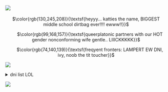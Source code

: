 ## ![](https://files.catbox.moe/kqp5qk.webp)
<p align="center">
   $\color{rgb(130,245,208)}{\textsf{heyyy... katties the name, BIGGEST middle school dirtbag ever!!!! ewww!!}}$
                    </p>
                    <p align="center">
‎ ‎ ‎ ‎ ‎    ‎ $\color{rgb(99,168,157)}{\textsf{queerplatonic partners with our HOT gender nonconforming wife gentle.. LIIICKKKKK}}$
                    </p>
                    </p>
                    <p align="center">
‎ ‎ ‎ ‎ ‎    ‎ $\color{rgb(74,140,139)}{\textsf{freqyent fronters: LAMPERT EW DNI, ivy, noob the tit toucher}}$
                    </p>

![](https://files.catbox.moe/x3brfi.webp)

<details>
<summary>dni list LOL</summary>

<div style="width: 430px; height: 220px; background-color: white; border-color: hot-pink; border-width: 1px; border-style: dotted; color: #000000; font-size: 11px; overflow: auto;"><p>
<p>endo systems, polyminds, darkshippers, pro maga, fictionkins (besides rick and our other close friends, PLS DONT BE A TRENDHOPPER!!!!!!!!), me </p>
</p></div></details> 

![](https://files.catbox.moe/gc4re5.webp)
<!--
**kattiebattie/kattiebattie** is a ✨ _special_ ✨ repository because its `README.md` (this file) appears on your GitHub profile.

![](https://files.catbox.moe/2bhcky.webp)
-->
